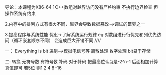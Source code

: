 导论：本课程为X86-64
1.C++数组对越界访问没有严格约束  不执行边界检查 但操作系统有约束

2.内存中的排列方式有很大不同，越界会导致数据篡改——>调试的噩梦之一

3.提高程序与系统性能
优化->了解系统运行规律
eg:对数组进行行优先和列优先访问（循环嵌套顺序不同）
    会造成巨大开销不同
////


一：
Everything is bit
进制-->模拟电信号等  离散处理   数字处理
bit易于存储

二:
转换
无符号数
有符号数  补码
对于补码 把最高位认为是-2^n-1 后面相加计算真值即可 若5位  则1 2 4 8 -16

